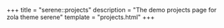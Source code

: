 +++
title = "serene::projects"
description = "The demo projects page for zola theme serene"
template = "projects.html"
+++